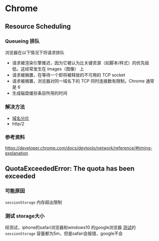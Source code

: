 # Chrome

## Resource Scheduling

### Queueing 排队

浏览器在以下情况下将请求排队

- 请求被渲染引擎推迟，因为它被认为比关键资源（如脚本/样式）的优先级低。这经常发生在 images（图像） 上
- 请求被搁置，在等待一个即将被释放的不可用的 TCP socket
- 请求被搁置，浏览器对同一域名下的 TCP 同时连接数有限制，Chrome 通常是 6
- 生成磁盘缓存条目所用的时间

### 解决方法

- [域名分片](https://developer.mozilla.org/zh-CN/docs/Glossary/Domain_sharding)
- http/2

### 参考资料
https://developer.chrome.com/docs/devtools/network/reference/#timing-explanation

## QuotaExceededError: The quota has been exceeded
### 可能原因
`sessionStorage` 内存超出限制

### 测试 storage大小
经测试，iphone的safari浏览器和windows10 的google浏览器 [测试](http://dev-test.nemikor.com/web-storage/support-test/)的`sessionStorage` 容量都为5m，但是safari会报错，google不会
